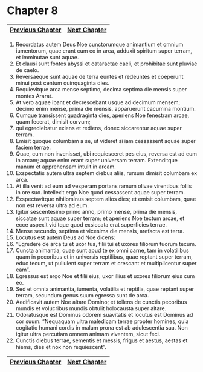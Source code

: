 # Chapter 8
| [Previous Chapter](Chapter%2007.md)| [Next Chapter](Chapter%2009.md) |
| --- | --- |
1. Recordatus autem Deus Noe cunctorumque animantium et omnium iumentorum, quae erant cum eo in arca, adduxit spiritum super terram, et imminutae sunt aquae.  
2. Et clausi sunt fontes abyssi et cataractae caeli, et prohibitae sunt pluviae de caelo.  
3. Reversaeque sunt aquae de terra euntes et redeuntes et coeperunt minui post centum quinquaginta dies.  
4. Requievitque arca mense septimo, decima septima die mensis super montes Ararat.  
5. At vero aquae ibant et decrescebant usque ad decimum mensem; decimo enim mense, prima die mensis, apparuerunt cacumina montium.  
6. Cumque transissent quadraginta dies, aperiens Noe fenestram arcae, quam fecerat, dimisit corvum;  
7. qui egrediebatur exiens et rediens, donec siccarentur aquae super terram.  
8. Emisit quoque columbam a se, ut videret si iam cessassent aquae super faciem terrae.  
9. Quae, cum non invenisset, ubi requiesceret pes eius, reversa est ad eum in arcam; aquae enim erant super universam terram. Extenditque manum et apprehensam intulit in arcam.  
10. Exspectatis autem ultra septem diebus aliis, rursum dimisit columbam ex arca.  
11. At illa venit ad eum ad vesperam portans ramum olivae virentibus foliis in ore suo. Intellexit ergo Noe quod cessassent aquae super terram.  
12. Exspectavitque nihilominus septem alios dies; et emisit columbam, quae non est reversa ultra ad eum.  
13. Igitur sescentesimo primo anno, primo mense, prima die mensis, siccatae sunt aquae super terram; et aperiens Noe tectum arcae, et ecce aspexit viditque quod exsiccata erat superficies terrae.  
14. Mense secundo, septima et vicesima die mensis, arefacta est terra.  
15. Locutus est autem Deus ad Noe dicens:  
16. “Egredere de arca tu et uxor tua, filii tui et uxores filiorum tuorum tecum.  
17. Cuncta animantia, quae sunt apud te ex omni carne, tam in volatilibus quam in pecoribus et in universis reptilibus, quae reptant super terram, educ tecum, ut pullulent super terram et crescant et multiplicentur super eam”.  
18. Egressus est ergo Noe et filii eius, uxor illius et uxores filiorum eius cum eo.  
19. Sed et omnia animantia, iumenta, volatilia et reptilia, quae reptant super terram, secundum genus suum egressa sunt de arca.  
20. Aedificavit autem Noe altare Domino; et tollens de cunctis pecoribus mundis et volucribus mundis obtulit holocausta super altare.  
21. Odoratusque est Dominus odorem suavitatis et locutus est Dominus ad cor suum: “Nequaquam ultra maledicam terrae propter homines, quia cogitatio humani cordis in malum prona est ab adulescentia sua. Non igitur ultra percutiam omnem animam viventem, sicut feci.  
22. Cunctis diebus terrae, sementis et messis, frigus et aestus, aestas et hiems, dies et nox non requiescent”.

| [Previous Chapter](Chapter%2007.md)| [Next Chapter](Chapter%2009.md) |
| --- | --- |